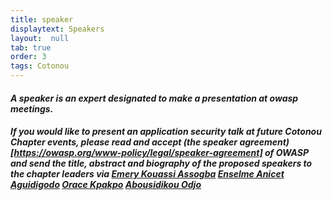 ```yaml
---
title: speaker
displaytext: Speakers
layout:  null
tab: true
order: 3
tags: Cotonou
---
```


#### <i>A speaker is an expert designated to make a presentation at owasp meetings.</i>
#### <i>If you would like to present an application security talk at future Cotonou Chapter events, please read and accept (the speaker agreement)[https://owasp.org/www-policy/legal/speaker-agreement] of OWASP and send the title, abstract and biography of the proposed speakers to the chapter leaders via [Emery Kouassi Assogba](emerykouassi.assogba@owasp.org) [Enselme Anicet Aguidigodo](enselmeanicet.aguidigodo@owasp.org) [Orace Kpakpo](orace.kpakpo@owasp.org) [Abousidikou Odjo](abousidikou.odjo@owasp.org)</i>
